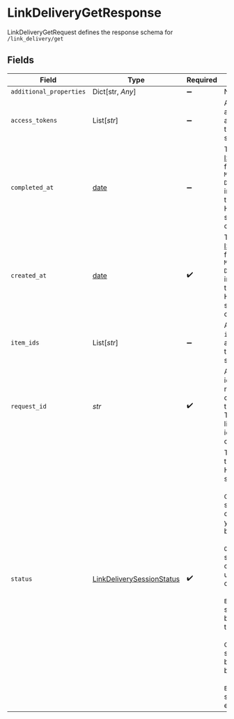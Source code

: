 # LinkDeliveryGetResponse

LinkDeliveryGetRequest defines the response schema for `/link_delivery/get`


## Fields

| Field                                                                                                                                                                                                                                                                                                                               | Type                                                                                                                                                                                                                                                                                                                                | Required                                                                                                                                                                                                                                                                                                                            | Description                                                                                                                                                                                                                                                                                                                         |
| ----------------------------------------------------------------------------------------------------------------------------------------------------------------------------------------------------------------------------------------------------------------------------------------------------------------------------------- | ----------------------------------------------------------------------------------------------------------------------------------------------------------------------------------------------------------------------------------------------------------------------------------------------------------------------------------- | ----------------------------------------------------------------------------------------------------------------------------------------------------------------------------------------------------------------------------------------------------------------------------------------------------------------------------------- | ----------------------------------------------------------------------------------------------------------------------------------------------------------------------------------------------------------------------------------------------------------------------------------------------------------------------------------- |
| `additional_properties`                                                                                                                                                                                                                                                                                                             | Dict[str, *Any*]                                                                                                                                                                                                                                                                                                                    | :heavy_minus_sign:                                                                                                                                                                                                                                                                                                                  | N/A                                                                                                                                                                                                                                                                                                                                 |
| `access_tokens`                                                                                                                                                                                                                                                                                                                     | List[*str*]                                                                                                                                                                                                                                                                                                                         | :heavy_minus_sign:                                                                                                                                                                                                                                                                                                                  | An array of access tokens associated with the Hosted Link session.                                                                                                                                                                                                                                                                  |
| `completed_at`                                                                                                                                                                                                                                                                                                                      | [date](https://docs.python.org/3/library/datetime.html#date-objects)                                                                                                                                                                                                                                                                | :heavy_minus_sign:                                                                                                                                                                                                                                                                                                                  | Timestamp in [ISO 8601](https://wikipedia.org/wiki/ISO_8601) format (`YYYY-MM-DDTHH:mm:ssZ`) indicating the time the given Hosted Link session was completed at.                                                                                                                                                                    |
| `created_at`                                                                                                                                                                                                                                                                                                                        | [date](https://docs.python.org/3/library/datetime.html#date-objects)                                                                                                                                                                                                                                                                | :heavy_check_mark:                                                                                                                                                                                                                                                                                                                  | Timestamp in [ISO 8601](https://wikipedia.org/wiki/ISO_8601) format (`YYYY-MM-DDTHH:mm:ssZ`) indicating the time the given Hosted Link session was created at.                                                                                                                                                                      |
| `item_ids`                                                                                                                                                                                                                                                                                                                          | List[*str*]                                                                                                                                                                                                                                                                                                                         | :heavy_minus_sign:                                                                                                                                                                                                                                                                                                                  | An array of `item_id`s associated with the Hosted Link session.                                                                                                                                                                                                                                                                     |
| `request_id`                                                                                                                                                                                                                                                                                                                        | *str*                                                                                                                                                                                                                                                                                                                               | :heavy_check_mark:                                                                                                                                                                                                                                                                                                                  | A unique identifier for the request, which can be used for troubleshooting. This identifier, like all Plaid identifiers, is case sensitive.                                                                                                                                                                                         |
| `status`                                                                                                                                                                                                                                                                                                                            | [LinkDeliverySessionStatus](../../models/shared/linkdeliverysessionstatus.md)                                                                                                                                                                                                                                                       | :heavy_check_mark:                                                                                                                                                                                                                                                                                                                  | The status of the given Hosted Link session.<br/><br/>`CREATED`: The session is created but not yet accessed by the user<br/><br/>`OPENED`: The session is opened by the user but not yet completed<br/><br/>`EXITED`: The session has been exited by the user<br/><br/>`COMPLETED`: The session has been completed by the user<br/><br/>`EXPIRED`: The session has expired |
